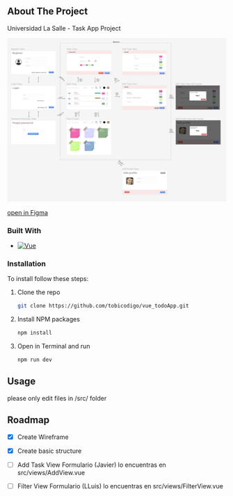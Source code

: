
<!-- ABOUT THE PROJECT -->
## About The Project

Universidad La Salle - Task App Project

[![Product Name Screen Shot][product-screenshot]][Figma-url]

[open in Figma][Figma-url]


### Built With

* [![Vue][Vue.js]][Vue-url]



### Installation

To install follow these steps:

1. Clone the repo
   ```sh
   git clone https://github.com/tobicodigo/vue_todoApp.git
   ```
2. Install NPM packages
   ```sh
   npm install
   ```
3. Open in Terminal and run
   ```sh
   npm run dev
   ```




<!-- USAGE EXAMPLES -->
## Usage

please only edit files in /src/ folder



<!-- ROADMAP -->
## Roadmap

- [x] Create Wireframe
- [x] Create basic structure
- [ ] Add Task View Formulario (Javier) lo encuentras en src/views/AddView.vue
- [ ] Filter View Formulario (LLuis)  lo encuentras en src/views/FilterView.vue



<!-- MARKDOWN LINKS & IMAGES -->
[product-screenshot]: figma.png
[Vue.js]: https://img.shields.io/badge/Vue.js-35495E?style=for-the-badge&logo=vuedotjs&logoColor=4FC08D
[Vue-url]: https://vuejs.org/
[Figma-url]: https://www.figma.com/file/BX5I9TkSCGDfPRFjv4IIUm/La-Salle?type=design&node-id=0%3A1&mode=design&t=eOF3BVwBx8I1iHft-1